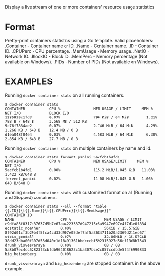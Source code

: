Display a live stream of one or more containers' resource usage statistics

# Format

   Pretty-print containers statistics using a Go template.
   Valid placeholders:
      .Container - Container name or ID.
      .Name - Container name.
      .ID - Container ID.
      .CPUPerc - CPU percentage.
      .MemUsage - Memory usage.
      .NetIO - Network IO.
      .BlockIO - Block IO.
      .MemPerc - Memory percentage (Not available on Windows).
      .PIDs - Number of PIDs (Not available on Windows).

# EXAMPLES

Running `docker container stats` on all running containers.

    $ docker container stats
    CONTAINER           CPU %               MEM USAGE / LIMIT     MEM %               NET I/O             BLOCK I/O
    1285939c1fd3        0.07%               796 KiB / 64 MiB        1.21%               788 B / 648 B       3.568 MB / 512 KB
    9c76f7834ae2        0.07%               2.746 MiB / 64 MiB      4.29%               1.266 KB / 648 B    12.4 MB / 0 B
    d1ea048f04e4        0.03%               4.583 MiB / 64 MiB      6.30%               2.854 KB / 648 B    27.7 MB / 0 B

Running `docker container stats` on multiple containers by name and id.

    $ docker container stats fervent_panini 5acfcb1b4fd1
    CONTAINER           CPU %               MEM USAGE/LIMIT     MEM %               NET I/O
    5acfcb1b4fd1        0.00%               115.2 MiB/1.045 GiB   11.03%              1.422 kB/648 B
    fervent_panini      0.02%               11.08 MiB/1.045 GiB   1.06%               648 B/648 B

Running `docker container stats` with customized format on all (Running and Stopped) containers.

    $ docker container stats --all --format "table {{.ID}}\t{{.Name}}\t{{.CPUPerc}}\t{{.MemUsage}}"
    CONTAINER ID                                                       NAME                     CPU %               MEM USAGE / LIMIT
    c9dfa83f0317f87637d5b7e67aa4223337d947215c5a9947e697e4f7d3e0f834   ecstatic_noether         0.00%               56KiB / 15.57GiB
    8f92d01cf3b29b4f5fca4cd33d907e05def7af5a3684711b20a2369d211ec67f   stoic_goodall            0.07%               32.86MiB / 15.57GiB
    38dd23dba00f307d53d040c1d18a91361bbdcccbf592315927d56cf13d8b7343   drunk_visvesvaraya       0.00%               0B / 0B
    5a8b07ec4cc52823f3cbfdb964018623c1ba307bce2c057ccdbde5f4f6990833   big_heisenberg           0.00%               0B / 0B

`drunk_visvesvaraya` and `big_heisenberg` are stopped containers in the above example.
